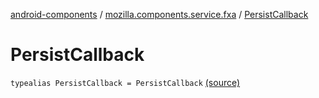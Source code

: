 [android-components](../index.md) / [mozilla.components.service.fxa](index.md) / [PersistCallback](./-persist-callback.md)

# PersistCallback

`typealias PersistCallback = PersistCallback` [(source)](https://github.com/mozilla-mobile/android-components/blob/master/components/service/firefox-accounts/src/main/java/mozilla/components/service/fxa/FirefoxAccount.kt#L21)